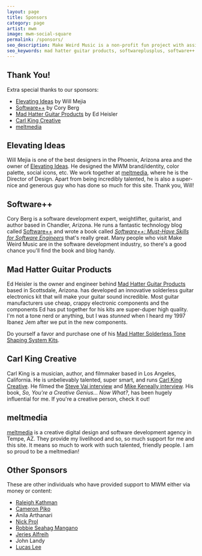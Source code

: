 ```yaml
---
layout: page
title: Sponsors
category: page
artist: mwm
image: mwm-social-square
permalink: /sponsors/
seo_description: Make Weird Music is a non-profit fun project with assistant from great sponsors!
seo_keywords: mad hatter guitar products, softwareplusplus, software++
---
```

## Thank You!

Extra special thanks to our sponsors:

* [Elevating Ideas](http://elevatingideas.com) by Will Mejia
* [Software++](http://softwareplusplus.com) by Cory Berg
* [Mad Hatter Guitar Products](http://madhatterguitarproducts.com) by Ed Heisler
* [Carl King Creative](http://carlkingdom.com)
* [meltmedia](http://meltmedia.com)

## Elevating Ideas

Will Mejia is one of the best designers in the Phoenix, Arizona area and the owner of [Elevating Ideas](http://elevatingideas.com). He designed the MWM brand/identity, color palette, social icons, etc. We work together at [meltmedia](http://meltmedia.com), where he is the Director of Design. Apart from being incredibly talented, he is also a super-nice and generous guy who has done so much for this site. Thank you, Will!

## Software++

Cory Berg is a software development expert, weightlifter, guitarist, and author based in Chandler, Arizona. He runs a fantastic technology blog called [Software++](http://softwareplusplus.com) and wrote a book called *[Software++: Must-Have Skills for Software Engineers](http://www.amazon.com/Software-Must-Have-Skills-Engineers-ebook/dp/B00U4ZRQC6/)* that's really great. Many people who visit Make Weird Music are in the software development industry, so there's a good chance you'll find the book and blog handy.

## Mad Hatter Guitar Products

Ed Heisler is the owner and engineer behind [Mad Hatter Guitar Products](http://madhatterguitarproducts.com) based in Scottsdale, Arizona. has developed an innovative solderless guitar electronics kit that will make your guitar sound incredible. Most guitar manufacturers use cheap, crappy electronic components and the components Ed has put together for his kits are super-duper high quality. I'm not a tone nerd or anything, but I was *stunned* when I heard my 1997 Ibanez Jem after we put in the new components.

Do yourself a favor and purchase one of his [Mad Hatter Solderless Tone Shaping System Kits](http://madhatterguitarproducts.com/pages/mad-hatter-solderless-tone-shaping-system-kits).

## Carl King Creative

Carl King is a musician, author, and filmmaker based in Los Angeles, California. He is unbelievably talented, super smart, and runs [Carl King Creative](http://carlkingdom.com). He filmed the [Steve Vai interview](/interview/steve-vai) and [Mike Keneally interview](/interview/mike-keneally). His book, *So, You're a Creative Genius... Now What?*, has been hugely influential for me. If you're a creative person, check it out!

## meltmedia

[meltmedia](http://meltmedia.com) is a creative digital design and software development agency in Tempe, AZ. They provide my livelihood and so, so much support for me and this site. It means so much to work with such talented, friendly people. I am so proud to be a meltmedian!

## Other Sponsors

These are other individuals who have provided support to MWM either via money or content:

- [Raleigh Kathman](http://soundcloud.com/giantess-music)
- [Cameron Piko](http://montresor.bandcamp.com/)
- Anila Arthanari
- [Nick Prol](http://www.dkvine.com/features/dku_comix)
- [Robbie Seahag Mangano](http://www.facebook.com/robbieseahag)
- [Jeries Alfreih](http://www.youtube.com/jeriesalfreih)
- John Landy
- [Lucas Lee](http://www.lucasleemusic.com)
